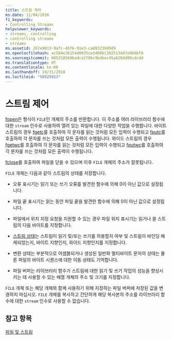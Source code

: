 ```yaml
---
title: 스트림 제어
ms.date: 11/04/2016
f1_keywords:
- Controlling Streams
helpviewer_keywords:
- streams, controlling
- controlling streams
- streams
ms.assetid: 267e9013-9afc-45f6-91e3-ca093230d9d9
ms.openlocfilehash: ac584e36154d0035ce3408b1302513dd7e960bf8
ms.sourcegitcommit: 6052185696adca270bc9bdbec45a626dd89cdcdd
ms.translationtype: HT
ms.contentlocale: ko-KR
ms.lasthandoff: 10/31/2018
ms.locfileid: "50525923"
---
```

# <a name="controlling-streams"></a>스트림 제어

[fopen](../c-runtime-library/reference/fopen-wfopen.md)은 형식이 `FILE`인 개체의 주소를 반환합니다. 이 주소를 여러 라이브러리 함수에 대한 `stream` 인수로 사용하여 열려 있는 파일에 대한 다양한 작업을 수행합니다. 바이트 스트림의 경우 [fgetc](../c-runtime-library/reference/fgetc-fgetwc.md)를 호출하여 각 문자를 읽는 것처럼 모든 입력이 수행되고 [fputc](../c-runtime-library/reference/fputc-fputwc.md)를 호출하여 각 문자를 쓰는 것처럼 모든 출력이 수행됩니다. 와이드 스트림의 경우 [fgetwc](../c-runtime-library/reference/fgetc-fgetwc.md)를 호출하여 각 문자를 읽는 것처럼 모든 입력이 수행되고 [fputwc](../c-runtime-library/reference/fputc-fputwc.md)를 호출하여 각 문자를 쓰는 것처럼 모든 출력이 수행됩니다.

[fclose](../c-runtime-library/reference/fclose-fcloseall.md)를 호출하여 파일을 닫을 수 있으며 이후 `FILE` 개체의 주소가 잘못됩니다.

`FILE` 개체는 다음과 같이 스트림의 상태를 저장합니다.

- 오류 표시기는 읽기 또는 쓰기 오류를 발견한 함수에 의해 0이 아닌 값으로 설정됩니다.

- 파일 끝 표시기는 읽는 동안 파일 끝을 발견한 함수에 의해 0이 아닌 값으로 설정됩니다.

- 파일에서 위치 지정 요청을 지원할 수 있는 경우 파일 위치 표시기는 읽거나 쓸 스트림의 다음 바이트를 지정합니다.

- [스트림 상태](../c-runtime-library/stream-states.md)는 스트림이 읽기 및/또는 쓰기를 허용할지 여부 및 스트림이 바인딩 해제되었는지, 바이트 지향인지, 와이드 지향인지를 지정합니다.

- 변환 상태는 부분적으로 어셈블되거나 생성된 일반화 멀티바이트 문자의 상태는 물론 파일의 바이트 시퀀스에 대한 이동 상태도 기억합니다.

- 파일 버퍼는 라이브러리 함수가 스트림에 대한 읽기 및 쓰기 작업의 성능을 향상시키는 데 사용할 수 있는 배열 개체의 주소 및 크기를 지정합니다.

`FILE` 개체 또는 해당 개체와 함께 사용하기 위해 지정하는 파일 버퍼에 저장된 값을 변경하지 마십시오. `FILE` 개체를 복사하고 간단하게 해당 복사본의 주소를 라이브러리 함수에 대한 `stream` 인수로 사용할 수 없습니다.

## <a name="see-also"></a>참고 항목

[파일 및 스트림](../c-runtime-library/files-and-streams.md)